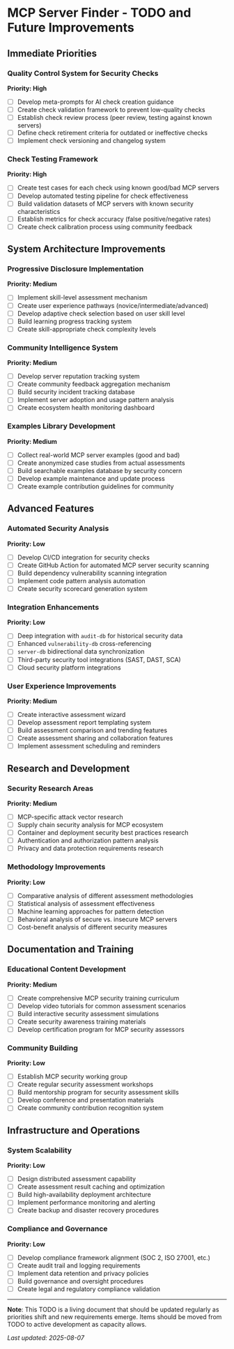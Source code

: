 # MCP Server Finder - TODO and Future Improvements

## Immediate Priorities

### Quality Control System for Security Checks
**Priority: High**
- [ ] Develop meta-prompts for AI check creation guidance
- [ ] Create check validation framework to prevent low-quality checks
- [ ] Establish check review process (peer review, testing against known servers)
- [ ] Define check retirement criteria for outdated or ineffective checks
- [ ] Implement check versioning and changelog system

### Check Testing Framework
**Priority: High**
- [ ] Create test cases for each check using known good/bad MCP servers
- [ ] Develop automated testing pipeline for check effectiveness
- [ ] Build validation datasets of MCP servers with known security characteristics
- [ ] Establish metrics for check accuracy (false positive/negative rates)
- [ ] Create check calibration process using community feedback

## System Architecture Improvements

### Progressive Disclosure Implementation
**Priority: Medium**
- [ ] Implement skill-level assessment mechanism
- [ ] Create user experience pathways (novice/intermediate/advanced)
- [ ] Develop adaptive check selection based on user skill level
- [ ] Build learning progress tracking system
- [ ] Create skill-appropriate check complexity levels

### Community Intelligence System
**Priority: Medium**
- [ ] Develop server reputation tracking system
- [ ] Create community feedback aggregation mechanism
- [ ] Build security incident tracking database
- [ ] Implement server adoption and usage pattern analysis
- [ ] Create ecosystem health monitoring dashboard

### Examples Library Development
**Priority: Medium**
- [ ] Collect real-world MCP server examples (good and bad)
- [ ] Create anonymized case studies from actual assessments
- [ ] Build searchable examples database by security concern
- [ ] Develop example maintenance and update process
- [ ] Create example contribution guidelines for community

## Advanced Features

### Automated Security Analysis
**Priority: Low**
- [ ] Develop CI/CD integration for security checks
- [ ] Create GitHub Action for automated MCP server security scanning
- [ ] Build dependency vulnerability scanning integration
- [ ] Implement code pattern analysis automation
- [ ] Create security scorecard generation system

### Integration Enhancements
**Priority: Low**
- [ ] Deep integration with `audit-db` for historical security data
- [ ] Enhanced `vulnerability-db` cross-referencing
- [ ] `server-db` bidirectional data synchronization
- [ ] Third-party security tool integrations (SAST, DAST, SCA)
- [ ] Cloud security platform integrations

### User Experience Improvements
**Priority: Medium**
- [ ] Create interactive assessment wizard
- [ ] Develop assessment report templating system
- [ ] Build assessment comparison and trending features
- [ ] Create assessment sharing and collaboration features
- [ ] Implement assessment scheduling and reminders

## Research and Development

### Security Research Areas
**Priority: Medium**
- [ ] MCP-specific attack vector research
- [ ] Supply chain security analysis for MCP ecosystem
- [ ] Container and deployment security best practices research
- [ ] Authentication and authorization pattern analysis
- [ ] Privacy and data protection requirements research

### Methodology Improvements
**Priority: Low**
- [ ] Comparative analysis of different assessment methodologies
- [ ] Statistical analysis of assessment effectiveness
- [ ] Machine learning approaches for pattern detection
- [ ] Behavioral analysis of secure vs. insecure MCP servers
- [ ] Cost-benefit analysis of different security measures

## Documentation and Training

### Educational Content Development
**Priority: Medium**
- [ ] Create comprehensive MCP security training curriculum
- [ ] Develop video tutorials for common assessment scenarios
- [ ] Build interactive security assessment simulations
- [ ] Create security awareness training materials
- [ ] Develop certification program for MCP security assessors

### Community Building
**Priority: Low**
- [ ] Establish MCP security working group
- [ ] Create regular security assessment workshops
- [ ] Build mentorship program for security assessment skills
- [ ] Develop conference and presentation materials
- [ ] Create community contribution recognition system

## Infrastructure and Operations

### System Scalability
**Priority: Low**
- [ ] Design distributed assessment capability
- [ ] Create assessment result caching and optimization
- [ ] Build high-availability deployment architecture
- [ ] Implement performance monitoring and alerting
- [ ] Create backup and disaster recovery procedures

### Compliance and Governance
**Priority: Low**
- [ ] Develop compliance framework alignment (SOC 2, ISO 27001, etc.)
- [ ] Create audit trail and logging requirements
- [ ] Implement data retention and privacy policies
- [ ] Build governance and oversight procedures
- [ ] Create legal and regulatory compliance validation

---

**Note**: This TODO is a living document that should be updated regularly as priorities shift and new requirements emerge. Items should be moved from TODO to active development as capacity allows.

*Last updated: 2025-08-07*